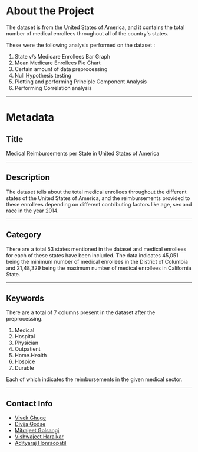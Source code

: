 # About the Project

The dataset is from the United States of America, and it contains the total number of medical enrollees throughout all of the country's states.

These were the following analysis performed on the dataset :

1. State v/s Medicare Enrollees Bar Graph
2. Mean Medicare Enrollees Pie Chart
3. Certain amount of data preprocessing
4. Null Hypothesis testing
5. Plotting and performing Principle Component Analysis
6. Performing Correlation analysis

---

# Metadata

## Title

Medical Reimbursements per State in United States of America

---

## Description

The dataset tells about the total medical enrollees throughout the different states of the United States of America, and the reimbursements provided to these enrollees depending on  different contributing factors like age, sex and race in the year 2014.

---

## Category

There are a total 53 states mentioned in the dataset and medical enrollees for each of these states have been included. The data indicates 45,051 being the minimum number of medical enrollees in the District of Columbia  and 21,48,329 being the maximum number of medical enrollees in California State.

---

## Keywords

There are a total of 7 columns present in the dataset after the preprocessing.

1. Medical
2. Hospital
3. Physician
4. Outpatient
5. Home.Health
6. Hospice
7. Durable

Each of which indicates the reimbursements in the given medical sector.

---

## Contact Info

- [Vivek Ghuge](vivek.ghuge20@vit.edu)
- [Divija Godse](divija.godse20@vit.edu)
- [Mitrajeet Golsangi](mitrajeet.golsangi20@vit.edu)
- [Vishwajeet Haralkar](vishwajeet.haralkar20@vit.edu)
- [Adityaraj Honraopatil](adityaraj.honraopatil20@vit.edu)

